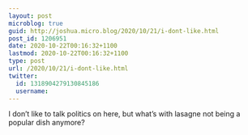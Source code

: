 ```yaml
---
layout: post
microblog: true
guid: http://joshua.micro.blog/2020/10/21/i-dont-like.html
post_id: 1206951
date: 2020-10-22T00:16:32+1100
lastmod: 2020-10-22T00:16:32+1100
type: post
url: /2020/10/21/i-dont-like.html
twitter:
  id: 1318904279130845186
  username: 
---
```

I don’t like to talk politics on here, but what’s with lasagne not being a popular dish anymore?
